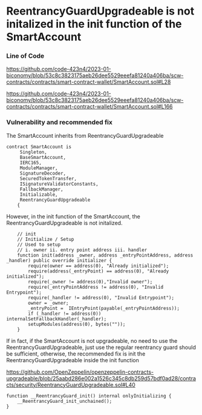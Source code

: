 # ReentrancyGuardUpgradeable is not initalized in the init function of the SmartAccount

### Line of Code

https://github.com/code-423n4/2023-01-biconomy/blob/53c8c3823175aeb26dee5529eeefa81240a406ba/scw-contracts/contracts/smart-contract-wallet/SmartAccount.sol#L28

https://github.com/code-423n4/2023-01-biconomy/blob/53c8c3823175aeb26dee5529eeefa81240a406ba/scw-contracts/contracts/smart-contract-wallet/SmartAccount.sol#L166

### Vulnerability and recommended fix

The SmartAccount inherits from ReentrancyGuardUpgradeable

```solidity
contract SmartAccount is 
     Singleton,
     BaseSmartAccount,
     IERC165,
     ModuleManager,
     SignatureDecoder,
     SecuredTokenTransfer,
     ISignatureValidatorConstants,
     FallbackManager,
     Initializable,
     ReentrancyGuardUpgradeable
    {
```

However, in the init function of the SmartAccount, the ReentrancyGuardUpgradeable is not initalized.

```solidity
    // init
    // Initialize / Setup
    // Used to setup
    // i. owner ii. entry point address iii. handler
    function init(address _owner, address _entryPointAddress, address _handler) public override initializer { 
        require(owner == address(0), "Already initialized");
        require(address(_entryPoint) == address(0), "Already initialized");
        require(_owner != address(0),"Invalid owner");
        require(_entryPointAddress != address(0), "Invalid Entrypoint");
        require(_handler != address(0), "Invalid Entrypoint");
        owner = _owner;
        _entryPoint =  IEntryPoint(payable(_entryPointAddress));
        if (_handler != address(0)) internalSetFallbackHandler(_handler);
        setupModules(address(0), bytes(""));
    }
```

If in fact, if the SmartAccount is not upgradeable, no need to use the ReentrancyGuardUpgradeable, just use the regular reentrancy guard should be sufficient, otherwise, the recommended fix is init the ReentrancyGuardUpgradeable inside the init function

https://github.com/OpenZeppelin/openzeppelin-contracts-upgradeable/blob/25aabd286e002a1526c345c8db259d57bdf0ad28/contracts/security/ReentrancyGuardUpgradeable.sol#L40

```solidity
function __ReentrancyGuard_init() internal onlyInitializing {
	__ReentrancyGuard_init_unchained();
}
```